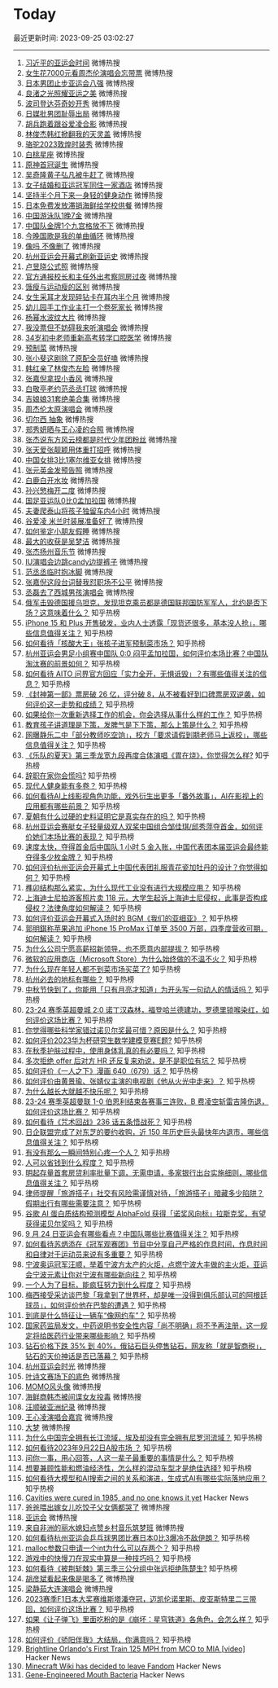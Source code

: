 # Today

最近更新时间: 2023-09-25 03:02:27

--- 
1. [习近平的亚运会时间](https://s.weibo.com/weibo?q=%23%E4%B9%A0%E8%BF%91%E5%B9%B3%E7%9A%84%E4%BA%9A%E8%BF%90%E4%BC%9A%E6%97%B6%E9%97%B4%23&Refer=top) 微博热搜
2. [女生花7000元看周杰伦演唱会忘带票](https://s.weibo.com/weibo?q=%23%E5%A5%B3%E7%94%9F%E8%8A%B17000%E5%85%83%E7%9C%8B%E5%91%A8%E6%9D%B0%E4%BC%A6%E6%BC%94%E5%94%B1%E4%BC%9A%E5%BF%98%E5%B8%A6%E7%A5%A8%23&Refer=top) 微博热搜
3. [日本男团止步亚运会八强](https://s.weibo.com/weibo?q=%23%E6%97%A5%E6%9C%AC%E7%94%B7%E5%9B%A2%E6%AD%A2%E6%AD%A5%E4%BA%9A%E8%BF%90%E4%BC%9A%E5%85%AB%E5%BC%BA%23&Refer=top) 微博热搜
4. [良渚之光照耀亚运之美](https://s.weibo.com/weibo?q=%23%E8%89%AF%E6%B8%9A%E4%B9%8B%E5%85%89%E7%85%A7%E8%80%80%E4%BA%9A%E8%BF%90%E4%B9%8B%E7%BE%8E%23&Refer=top) 微博热搜
5. [波司登达芬奇妙开秀](https://s.weibo.com/weibo?q=%23%E6%B3%A2%E5%8F%B8%E7%99%BB%E8%BE%BE%E8%8A%AC%E5%A5%87%E5%A6%99%E5%BC%80%E7%A7%80%23&Refer=top) 微博热搜
6. [日媒批男团耻辱出局](https://s.weibo.com/weibo?q=%23%E6%97%A5%E5%AA%92%E6%89%B9%E7%94%B7%E5%9B%A2%E8%80%BB%E8%BE%B1%E5%87%BA%E5%B1%80%23&Refer=top) 微博热搜
7. [胡兵跑着跟谷爱凌合影](https://s.weibo.com/weibo?q=%23%E8%83%A1%E5%85%B5%E8%B7%91%E7%9D%80%E8%B7%9F%E8%B0%B7%E7%88%B1%E5%87%8C%E5%90%88%E5%BD%B1%23&Refer=top) 微博热搜
8. [林俊杰韩红掀翻我的天灵盖](https://s.weibo.com/weibo?q=%23%E6%9E%97%E4%BF%8A%E6%9D%B0%E9%9F%A9%E7%BA%A2%E6%8E%80%E7%BF%BB%E6%88%91%E7%9A%84%E5%A4%A9%E7%81%B5%E7%9B%96%23&Refer=top) 微博热搜
9. [骆驼2023敦煌时装秀](https://s.weibo.com/weibo?q=%23%E9%AA%86%E9%A9%BC2023%E6%95%A6%E7%85%8C%E6%97%B6%E8%A3%85%E7%A7%80%23&Refer=top) 微博热搜
10. [白桃星座](https://s.weibo.com/weibo?q=%23%E7%99%BD%E6%A1%83%E6%98%9F%E5%BA%A7%23&Refer=top) 微博热搜
11. [原神首冠诞生](https://s.weibo.com/weibo?q=%23%E5%8E%9F%E7%A5%9E%E9%A6%96%E5%86%A0%E8%AF%9E%E7%94%9F%23&Refer=top) 微博热搜
12. [吴奇隆黄子弘凡被牛赶了](https://s.weibo.com/weibo?q=%23%E5%90%B4%E5%A5%87%E9%9A%86%E9%BB%84%E5%AD%90%E5%BC%98%E5%87%A1%E8%A2%AB%E7%89%9B%E8%B5%B6%E4%BA%86%23&Refer=top) 微博热搜
13. [女子结婚和亚运冠军同住一家酒店](https://s.weibo.com/weibo?q=%23%E5%A5%B3%E5%AD%90%E7%BB%93%E5%A9%9A%E5%92%8C%E4%BA%9A%E8%BF%90%E5%86%A0%E5%86%9B%E5%90%8C%E4%BD%8F%E4%B8%80%E5%AE%B6%E9%85%92%E5%BA%97%23&Refer=top) 微博热搜
14. [坚持半个月下来一身轻的健身动作](https://s.weibo.com/weibo?q=%23%E5%9D%9A%E6%8C%81%E5%8D%8A%E4%B8%AA%E6%9C%88%E4%B8%8B%E6%9D%A5%E4%B8%80%E8%BA%AB%E8%BD%BB%E7%9A%84%E5%81%A5%E8%BA%AB%E5%8A%A8%E4%BD%9C%23&Refer=top) 微博热搜
15. [日本免费发放滞销海鲜给学校供餐](https://s.weibo.com/weibo?q=%23%E6%97%A5%E6%9C%AC%E5%85%8D%E8%B4%B9%E5%8F%91%E6%94%BE%E6%BB%9E%E9%94%80%E6%B5%B7%E9%B2%9C%E7%BB%99%E5%AD%A6%E6%A0%A1%E4%BE%9B%E9%A4%90%23&Refer=top) 微博热搜
16. [中国游泳队1晚7金](https://s.weibo.com/weibo?q=%23%E4%B8%AD%E5%9B%BD%E6%B8%B8%E6%B3%B3%E9%98%9F1%E6%99%9A7%E9%87%91%23&Refer=top) 微博热搜
17. [中国队金牌1个九宫格放不下](https://s.weibo.com/weibo?q=%23%E4%B8%AD%E5%9B%BD%E9%98%9F%E9%87%91%E7%89%8C1%E4%B8%AA%E4%B9%9D%E5%AE%AB%E6%A0%BC%E6%94%BE%E4%B8%8D%E4%B8%8B%23&Refer=top) 微博热搜
18. [今晚国歌是我的单曲循环](https://s.weibo.com/weibo?q=%23%E4%BB%8A%E6%99%9A%E5%9B%BD%E6%AD%8C%E6%98%AF%E6%88%91%E7%9A%84%E5%8D%95%E6%9B%B2%E5%BE%AA%E7%8E%AF%23&Refer=top) 微博热搜
19. [像吗 不像删了](https://s.weibo.com/weibo?q=%23%E5%83%8F%E5%90%97+%E4%B8%8D%E5%83%8F%E5%88%A0%E4%BA%86%23&Refer=top) 微博热搜
20. [杭州亚运会开幕式刷新亚运史](https://s.weibo.com/weibo?q=%23%E6%9D%AD%E5%B7%9E%E4%BA%9A%E8%BF%90%E4%BC%9A%E5%BC%80%E5%B9%95%E5%BC%8F%E5%88%B7%E6%96%B0%E4%BA%9A%E8%BF%90%E5%8F%B2%23&Refer=top) 微博热搜
21. [卢昱晓公式照](https://s.weibo.com/weibo?q=%23%E5%8D%A2%E6%98%B1%E6%99%93%E5%85%AC%E5%BC%8F%E7%85%A7%23&Refer=top) 微博热搜
22. [官方通报校长和主任外出考察同房过夜](https://s.weibo.com/weibo?q=%23%E5%AE%98%E6%96%B9%E9%80%9A%E6%8A%A5%E6%A0%A1%E9%95%BF%E5%92%8C%E4%B8%BB%E4%BB%BB%E5%A4%96%E5%87%BA%E8%80%83%E5%AF%9F%E5%90%8C%E6%88%BF%E8%BF%87%E5%A4%9C%23&Refer=top) 微博热搜
23. [饿瘦与运动瘦的区别](https://s.weibo.com/weibo?q=%23%E9%A5%BF%E7%98%A6%E4%B8%8E%E8%BF%90%E5%8A%A8%E7%98%A6%E7%9A%84%E5%8C%BA%E5%88%AB%23&Refer=top) 微博热搜
24. [女生采耳才发现碎钻卡在耳内半个月](https://s.weibo.com/weibo?q=%23%E5%A5%B3%E7%94%9F%E9%87%87%E8%80%B3%E6%89%8D%E5%8F%91%E7%8E%B0%E7%A2%8E%E9%92%BB%E5%8D%A1%E5%9C%A8%E8%80%B3%E5%86%85%E5%8D%8A%E4%B8%AA%E6%9C%88%23&Refer=top) 微博热搜
25. [幼儿园手工作业主打一个卷死家长](https://s.weibo.com/weibo?q=%23%E5%B9%BC%E5%84%BF%E5%9B%AD%E6%89%8B%E5%B7%A5%E4%BD%9C%E4%B8%9A%E4%B8%BB%E6%89%93%E4%B8%80%E4%B8%AA%E5%8D%B7%E6%AD%BB%E5%AE%B6%E9%95%BF%23&Refer=top) 微博热搜
26. [杨幂水波纹大片](https://s.weibo.com/weibo?q=%23%E6%9D%A8%E5%B9%82%E6%B0%B4%E6%B3%A2%E7%BA%B9%E5%A4%A7%E7%89%87%23&Refer=top) 微博热搜
27. [我没票但不妨碍我来听演唱会](https://s.weibo.com/weibo?q=%23%E6%88%91%E6%B2%A1%E7%A5%A8%E4%BD%86%E4%B8%8D%E5%A6%A8%E7%A2%8D%E6%88%91%E6%9D%A5%E5%90%AC%E6%BC%94%E5%94%B1%E4%BC%9A%23&Refer=top) 微博热搜
28. [34岁初中老师重新高考转学口腔医学](https://s.weibo.com/weibo?q=%2334%E5%B2%81%E5%88%9D%E4%B8%AD%E8%80%81%E5%B8%88%E9%87%8D%E6%96%B0%E9%AB%98%E8%80%83%E8%BD%AC%E5%AD%A6%E5%8F%A3%E8%85%94%E5%8C%BB%E5%AD%A6%23&Refer=top) 微博热搜
29. [预制菜](https://s.weibo.com/weibo?q=%23%E9%A2%84%E5%88%B6%E8%8F%9C%23&Refer=top) 微博热搜
30. [张小斐这剧除了原配全员好嗑](https://s.weibo.com/weibo?q=%23%E5%BC%A0%E5%B0%8F%E6%96%90%E8%BF%99%E5%89%A7%E9%99%A4%E4%BA%86%E5%8E%9F%E9%85%8D%E5%85%A8%E5%91%98%E5%A5%BD%E5%97%91%23&Refer=top) 微博热搜
31. [韩红亲了林俊杰左脸](https://s.weibo.com/weibo?q=%23%E9%9F%A9%E7%BA%A2%E4%BA%B2%E4%BA%86%E6%9E%97%E4%BF%8A%E6%9D%B0%E5%B7%A6%E8%84%B8%23&Refer=top) 微博热搜
32. [张嘉倪拿捏小香风](https://s.weibo.com/weibo?q=%23%E5%BC%A0%E5%98%89%E5%80%AA%E6%8B%BF%E6%8D%8F%E5%B0%8F%E9%A6%99%E9%A3%8E%23&Refer=top) 微博热搜
33. [白敬亭老约范丞丞打球](https://s.weibo.com/weibo?q=%23%E7%99%BD%E6%95%AC%E4%BA%AD%E8%80%81%E7%BA%A6%E8%8C%83%E4%B8%9E%E4%B8%9E%E6%89%93%E7%90%83%23&Refer=top) 微博热搜
34. [吉娘娘31套绝美合集](https://s.weibo.com/weibo?q=%23%E5%90%89%E5%A8%98%E5%A8%9831%E5%A5%97%E7%BB%9D%E7%BE%8E%E5%90%88%E9%9B%86%23&Refer=top) 微博热搜
35. [周杰伦太原演唱会](https://s.weibo.com/weibo?q=%23%E5%91%A8%E6%9D%B0%E4%BC%A6%E5%A4%AA%E5%8E%9F%E6%BC%94%E5%94%B1%E4%BC%9A%23&Refer=top) 微博热搜
36. [切尔西 抽象](https://s.weibo.com/weibo?q=%23%E5%88%87%E5%B0%94%E8%A5%BF+%E6%8A%BD%E8%B1%A1%23&Refer=top) 微博热搜
37. [郑秀妍晒与王心凌的合照](https://s.weibo.com/weibo?q=%23%E9%83%91%E7%A7%80%E5%A6%8D%E6%99%92%E4%B8%8E%E7%8E%8B%E5%BF%83%E5%87%8C%E7%9A%84%E5%90%88%E7%85%A7%23&Refer=top) 微博热搜
38. [张杰说东方风云榜都是时代少年团粉丝](https://s.weibo.com/weibo?q=%23%E5%BC%A0%E6%9D%B0%E8%AF%B4%E4%B8%9C%E6%96%B9%E9%A3%8E%E4%BA%91%E6%A6%9C%E9%83%BD%E6%98%AF%E6%97%B6%E4%BB%A3%E5%B0%91%E5%B9%B4%E5%9B%A2%E7%B2%89%E4%B8%9D%23&Refer=top) 微博热搜
39. [张天爱张靓颖用体重打招呼](https://s.weibo.com/weibo?q=%23%E5%BC%A0%E5%A4%A9%E7%88%B1%E5%BC%A0%E9%9D%93%E9%A2%96%E7%94%A8%E4%BD%93%E9%87%8D%E6%89%93%E6%8B%9B%E5%91%BC%23&Refer=top) 微博热搜
40. [中国女排3比1塞尔维亚女排](https://s.weibo.com/weibo?q=%23%E4%B8%AD%E5%9B%BD%E5%A5%B3%E6%8E%923%E6%AF%941%E5%A1%9E%E5%B0%94%E7%BB%B4%E4%BA%9A%E5%A5%B3%E6%8E%92%23&Refer=top) 微博热搜
41. [张元英金发预告照](https://s.weibo.com/weibo?q=%23%E5%BC%A0%E5%85%83%E8%8B%B1%E9%87%91%E5%8F%91%E9%A2%84%E5%91%8A%E7%85%A7%23&Refer=top) 微博热搜
42. [白鹿白开水妆](https://s.weibo.com/weibo?q=%23%E7%99%BD%E9%B9%BF%E7%99%BD%E5%BC%80%E6%B0%B4%E5%A6%86%23&Refer=top) 微博热搜
43. [孙兴慜梅开二度](https://s.weibo.com/weibo?q=%23%E5%AD%99%E5%85%B4%E6%85%9C%E6%A2%85%E5%BC%80%E4%BA%8C%E5%BA%A6%23&Refer=top) 微博热搜
44. [国足亚运队0比0孟加拉国](https://s.weibo.com/weibo?q=%23%E5%9B%BD%E8%B6%B3%E4%BA%9A%E8%BF%90%E9%98%9F0%E6%AF%940%E5%AD%9F%E5%8A%A0%E6%8B%89%E5%9B%BD%23&Refer=top) 微博热搜
45. [夫妻爬泰山将孩子独留车内4小时](https://s.weibo.com/weibo?q=%23%E5%A4%AB%E5%A6%BB%E7%88%AC%E6%B3%B0%E5%B1%B1%E5%B0%86%E5%AD%A9%E5%AD%90%E7%8B%AC%E7%95%99%E8%BD%A6%E5%86%854%E5%B0%8F%E6%97%B6%23&Refer=top) 微博热搜
46. [谷爱凌 米兰时装展准备好了](https://s.weibo.com/weibo?q=%23%E8%B0%B7%E7%88%B1%E5%87%8C+%E7%B1%B3%E5%85%B0%E6%97%B6%E8%A3%85%E5%B1%95%E5%87%86%E5%A4%87%E5%A5%BD%E4%BA%86%23&Refer=top) 微博热搜
47. [如何鉴定小朋友假睡](https://s.weibo.com/weibo?q=%23%E5%A6%82%E4%BD%95%E9%89%B4%E5%AE%9A%E5%B0%8F%E6%9C%8B%E5%8F%8B%E5%81%87%E7%9D%A1%23&Refer=top) 微博热搜
48. [最大的收获是吴梦洁](https://s.weibo.com/weibo?q=%23%E6%9C%80%E5%A4%A7%E7%9A%84%E6%94%B6%E8%8E%B7%E6%98%AF%E5%90%B4%E6%A2%A6%E6%B4%81%23&Refer=top) 微博热搜
49. [张杰扬州音乐节](https://s.weibo.com/weibo?q=%23%E5%BC%A0%E6%9D%B0%E6%89%AC%E5%B7%9E%E9%9F%B3%E4%B9%90%E8%8A%82%23&Refer=top) 微博热搜
50. [IU演唱会边跳candy边提裤子](https://s.weibo.com/weibo?q=%23IU%E6%BC%94%E5%94%B1%E4%BC%9A%E8%BE%B9%E8%B7%B3candy%E8%BE%B9%E6%8F%90%E8%A3%A4%E5%AD%90%23&Refer=top) 微博热搜
51. [范丞丞临时抱冰脚](https://s.weibo.com/weibo?q=%23%E8%8C%83%E4%B8%9E%E4%B8%9E%E4%B8%B4%E6%97%B6%E6%8A%B1%E5%86%B0%E8%84%9A%23&Refer=top) 微博热搜
52. [张嘉倪这段台词替我怼职场不公平](https://s.weibo.com/weibo?q=%23%E5%BC%A0%E5%98%89%E5%80%AA%E8%BF%99%E6%AE%B5%E5%8F%B0%E8%AF%8D%E6%9B%BF%E6%88%91%E6%80%BC%E8%81%8C%E5%9C%BA%E4%B8%8D%E5%85%AC%E5%B9%B3%23&Refer=top) 微博热搜
53. [丞磊去了西城男孩演唱会](https://s.weibo.com/weibo?q=%23%E4%B8%9E%E7%A3%8A%E5%8E%BB%E4%BA%86%E8%A5%BF%E5%9F%8E%E7%94%B7%E5%AD%A9%E6%BC%94%E5%94%B1%E4%BC%9A%23&Refer=top) 微博热搜
54. [俄军击毁德国援乌坦克，发现坦克乘员都是德国联邦国防军军人，北约是否下场？这意味着什么？](https://www.zhihu.com/question/623558845) 知乎热榜
55. [iPhone 15 和 Plus 开售破发，业内人士透露「现货还很多，基本没人抢」，哪些信息值得关注？](https://www.zhihu.com/question/623569335) 知乎热榜
56. [如何看待「核酸大王」张核子进军预制菜市场？](https://www.zhihu.com/question/622366703) 知乎热榜
57. [杭州亚运会男足小组赛中国队 0:0 闷平孟加拉国，如何评价本场比赛？中国队淘汰赛的前景如何？](https://www.zhihu.com/question/623581256) 知乎热榜
58. [如何看待 AITO 问界官方回应「实力全开，无惧诋毁」？有哪些值得关注的信息？](https://www.zhihu.com/question/623282954) 知乎热榜
59. [《封神第一部》票房破 26 亿，评分破 8，从不被看好到口碑票房双逆袭，如何评价这一走势和成绩？](https://www.zhihu.com/question/622726761) 知乎热榜
60. [如果给你一次重新选择工作的机会，你会选择从事什么样的工作？](https://www.zhihu.com/question/622550006) 知乎热榜
61. [教育孩子讲道理是下策，发脾气是下下策，那么上策是什么？](https://www.zhihu.com/question/622878648) 知乎热榜
62. [网曝静乐二中「部分教师吃空饷」，校方「要求请假到期老师马上返校」，哪些信息值得关注？](https://www.zhihu.com/question/622574230) 知乎热榜
63. [《乐队的夏天》第三季龙宽九段再度合体演唱《胃在烧》，你觉得怎么样?](https://www.zhihu.com/question/623348626) 知乎热榜
64. [辞职在家你会慌吗?](https://www.zhihu.com/question/620537054) 知乎热榜
65. [现代人健身能有多卷？](https://www.zhihu.com/question/622758246) 知乎热榜
66. [如何看待AI上线影视角色功能，戏外衍生出更多「番外故事」，AI在影视上的应用都有哪些前景？](https://www.zhihu.com/question/623567240) 知乎热榜
67. [夏朝有什么过硬的史料证明它是真实存在的吗？](https://www.zhihu.com/question/31077636) 知乎热榜
68. [杭州亚运会赛艇女子轻量级双人双桨中国组合邹佳琪/邱秀萍夺首金，如何评价她们本场比赛的表现？](https://www.zhihu.com/question/623538467) 知乎热榜
69. [速度太快，夺得首金后中国队 1 小时 5 金入账，中国代表团本届亚运会最终能夺得多少枚金牌？](https://www.zhihu.com/question/623544915) 知乎热榜
70. [如何评价杭州亚运会开幕式上中国代表团礼服青花瓷加牡丹的设计？你觉得如何？](https://www.zhihu.com/question/623470399) 知乎热榜
71. [榫卯结构那么紧实，为什么现代工业没有进行大规模应用？](https://www.zhihu.com/question/271098355) 知乎热榜
72. [上海迪士尼拍游客照片卖 118 元，大学生起诉上海迪士尼侵权，此事是否构成侵权？法律角度如何解读？](https://www.zhihu.com/question/623469561) 知乎热榜
73. [如何评价亚运会开幕式入场时的 BGM《我们的亚细亚》？](https://www.zhihu.com/question/623471201) 知乎热榜
74. [郭明錤称苹果追加 iPhone 15 ProMax 订单至 3500 万部，四季度营收可期，如何解读？](https://www.zhihu.com/question/623461400) 知乎热榜
75. [为什么公司宁愿高薪招新领导，也不愿意内部提拔？](https://www.zhihu.com/question/622566930) 知乎热榜
76. [微软的应用商店（Microsoft Store）为什么始终做的不温不火？](https://www.zhihu.com/question/572483329) 知乎热榜
77. [为什么现在年轻人都不到菜市场买菜了?](https://www.zhihu.com/question/615918682) 知乎热榜
78. [杭州必去的地标有哪些？](https://www.zhihu.com/question/622234235) 知乎热榜
79. [中秋节快到了，你能用「只有月亮才知道」为开头写一句动人的情话吗？](https://www.zhihu.com/question/621948959) 知乎热榜
80. [23-24 赛季英超曼城 2:0 诺丁汉森林，福登哈兰德建功，罗德里锁喉染红，如何评价这场比赛？](https://www.zhihu.com/question/623474763) 知乎热榜
81. [你觉得哪些科学家错过诺贝尔奖最可惜？原因是什么？](https://www.zhihu.com/question/622723518) 知乎热榜
82. [如何评价2023华为杯研究生数学建模竞赛E题?](https://www.zhihu.com/question/623221220) 知乎热榜
83. [在秋季护肤过程中，使用身体乳真的有必要吗？](https://www.zhihu.com/question/621515331) 知乎热榜
84. [多次拒绝 offer 后对方 HR 还反复来劝说，是不是职位有坑？](https://www.zhihu.com/question/622558837) 知乎热榜
85. [如何评价《一人之下》漫画 640（679）话？](https://www.zhihu.com/question/623216167) 知乎热榜
86. [如何评价由黄景瑜、张婧仪主演的电视剧《他从火光中走来》？](https://www.zhihu.com/question/622602638) 知乎热榜
87. [为什么越长大就越不快乐呢？](https://www.zhihu.com/question/616246227) 知乎热榜
88. [23-24 赛季英超曼联 1-0 伯恩利结束各赛事三连败，B 费凌空斩雷吉隆伤退，如何评价这场比赛？](https://www.zhihu.com/question/623506828) 知乎热榜
89. [如何看待《咒术回战》236 话五条悟战死？](https://www.zhihu.com/question/622923545) 知乎热榜
90. [日企联盟完成了对东芝的要约收购，近 150 年历史巨头最快年内退市，哪些信息值得关注？](https://www.zhihu.com/question/623540948) 知乎热榜
91. [有没有那么一瞬间特别心疼一个人？](https://www.zhihu.com/question/435939168) 知乎热榜
92. [人可以省钱到什么程度？](https://www.zhihu.com/question/613042312) 知乎热榜
93. [明起存量首套房贷利率批量下调，无需申请，多家银行出台实施细则，哪些信息值得关注？](https://www.zhihu.com/question/623542037) 知乎热榜
94. [律师提醒「旅游搭子」社交有风险需谨慎对待，「旅游搭子」暗藏多少陷阱？假期出行有哪些需要注意？](https://www.zhihu.com/question/623264443) 知乎热榜
95. [谷歌 AI 蛋白质结构预测模型 AlphaFold 获得「诺奖风向标」拉斯克奖，有望获得诺贝尔奖吗？](https://www.zhihu.com/question/623254961) 知乎热榜
96. [9 月 24 日亚运会有哪些看点？中国队哪些比赛值得关注？](https://www.zhihu.com/question/623537604) 知乎热榜
97. [如何看待苏炳添在《冠军观赛团》节目中分享自己严格的作息时间，作息时间和自律对于运动员来说有多重要？](https://www.zhihu.com/question/623501024) 知乎热榜
98. [宁波奥运冠军汪顺，举着宁波方太产的火炬，点燃宁波大丰做的主火炬，亚运会宁波元素让你对宁波有哪些新向往？](https://www.zhihu.com/question/623549642) 知乎热榜
99. [一个人为了目标，能疯狂努力到什么程度？](https://www.zhihu.com/question/35306101) 知乎热榜
100. [梅西接受采访谈巴黎「我拿到了世界杯，却是唯一没得到俱乐部认可的阿根廷球员」，如何评价他在巴黎的遭遇？](https://www.zhihu.com/question/623204278) 知乎热榜
101. [到底是什么特征让一辆车“像网约车”？](https://www.zhihu.com/question/622746088) 知乎热榜
102. [国家药监局发文，中药说明书安全性内容「尚不明确」将不予再注册，这一规定将给医药行业带来哪些影响？](https://www.zhihu.com/question/623426010) 知乎热榜
103. [钻石价格下跌 35% 到 40%，俄钻石巨头停售钻石，网友称「就是智商税」，钻石的天价神话是否已落幕？](https://www.zhihu.com/question/623113066) 知乎热榜
104. [杭州亚运会时光](https://s.weibo.com/weibo?q=%23%E6%9D%AD%E5%B7%9E%E4%BA%9A%E8%BF%90%E4%BC%9A%E6%97%B6%E5%85%89%23&Refer=top) 微博热搜
105. [叶诗文赛场下的底色](https://s.weibo.com/weibo?q=%23%E5%8F%B6%E8%AF%97%E6%96%87%E8%B5%9B%E5%9C%BA%E4%B8%8B%E7%9A%84%E5%BA%95%E8%89%B2%23&Refer=top) 微博热搜
106. [MOMO风头像](https://s.weibo.com/weibo?q=%23MOMO%E9%A3%8E%E5%A4%B4%E5%83%8F%23&Refer=top) 微博热搜
107. [海鲜商韩杰被间谍女友投毒](https://s.weibo.com/weibo?q=%23%E6%B5%B7%E9%B2%9C%E5%95%86%E9%9F%A9%E6%9D%B0%E8%A2%AB%E9%97%B4%E8%B0%8D%E5%A5%B3%E5%8F%8B%E6%8A%95%E6%AF%92%23&Refer=top) 微博热搜
108. [汪顺破亚洲纪录](https://s.weibo.com/weibo?q=%23%E6%B1%AA%E9%A1%BA%E7%A0%B4%E4%BA%9A%E6%B4%B2%E7%BA%AA%E5%BD%95%23&Refer=top) 微博热搜
109. [王心凌演唱会嘉宾](https://s.weibo.com/weibo?q=%23%E7%8E%8B%E5%BF%83%E5%87%8C%E6%BC%94%E5%94%B1%E4%BC%9A%E5%98%89%E5%AE%BE%23&Refer=top) 微博热搜
110. [大梦](https://s.weibo.com/weibo?q=%23%E5%A4%A7%E6%A2%A6%23&Refer=top) 微博热搜
111. [为什么中国完全拥有长江流域，埃及却没有完全拥有尼罗河流域？](https://www.zhihu.com/question/622715700) 知乎热榜
112. [如何看待2023年9月22日A股市场 ？](https://www.zhihu.com/question/623249739) 知乎热榜
113. [问你一事，用心回答，人这一辈子最重要的事情是什么？](https://www.zhihu.com/question/622686120) 知乎热榜
114. [想要兼顾性能和燃油经济性，怎么样的混动车型才是绝佳选择?](https://www.zhihu.com/question/623547614) 知乎热榜
115. [如何看待大模型和AI搜索之间的关系和演进，生成式AI有哪些实际落地应用？](https://www.zhihu.com/question/623104831) 知乎热榜
116. [Cavities were cured in 1985, and no one knows it yet](https://www.lanternbioworks.com) Hacker News
117. [爸爸喂出嫁女儿吃饺子父女俩都哭了](https://s.weibo.com/weibo?q=%23%E7%88%B8%E7%88%B8%E5%96%82%E5%87%BA%E5%AB%81%E5%A5%B3%E5%84%BF%E5%90%83%E9%A5%BA%E5%AD%90%E7%88%B6%E5%A5%B3%E4%BF%A9%E9%83%BD%E5%93%AD%E4%BA%86%23&Refer=top) 微博热搜
118. [亚运会](https://s.weibo.com/weibo?q=%23%E4%BA%9A%E8%BF%90%E4%BC%9A%23&Refer=top) 微博热搜
119. [来自非洲的丽水媳妇点赞乡村音乐筑梦班](https://s.weibo.com/weibo?q=%23%E6%9D%A5%E8%87%AA%E9%9D%9E%E6%B4%B2%E7%9A%84%E4%B8%BD%E6%B0%B4%E5%AA%B3%E5%A6%87%E7%82%B9%E8%B5%9E%E4%B9%A1%E6%9D%91%E9%9F%B3%E4%B9%90%E7%AD%91%E6%A2%A6%E7%8F%AD%23&Refer=top) 微博热搜
120. [如何看待杭州亚运会乒乓球男团比赛日本0比3爆冷不敌伊朗？](https://www.zhihu.com/question/623603975) 知乎热榜
121. [malloc参数只申请一个int为什么可以存两个？](https://www.zhihu.com/question/620362723) 知乎热榜
122. [游戏中的快慢刀在现实中算是一种技巧吗？](https://www.zhihu.com/question/623245752) 知乎热榜
123. [如何看待《披荆斩棘》第三季三公分组中张远拒绝陈楚生?](https://www.zhihu.com/question/623388637) 知乎热榜
124. [胡彦斌看起来像是喝多了](https://s.weibo.com/weibo?q=%23%E8%83%A1%E5%BD%A6%E6%96%8C%E7%9C%8B%E8%B5%B7%E6%9D%A5%E5%83%8F%E6%98%AF%E5%96%9D%E5%A4%9A%E4%BA%86%23&Refer=top) 微博热搜
125. [梁静茹大连演唱会](https://s.weibo.com/weibo?q=%23%E6%A2%81%E9%9D%99%E8%8C%B9%E5%A4%A7%E8%BF%9E%E6%BC%94%E5%94%B1%E4%BC%9A%23&Refer=top) 微博热搜
126. [2023赛季F1日本大奖赛维斯塔潘夺冠，迈凯伦诺里斯、皮亚斯特里二三带回，如何评价这场比赛？](https://www.zhihu.com/question/623551027) 知乎热榜
127. [如果《让子弹飞》里面吃粉的是《崩坏：星穹铁道》各角色，会怎么样？](https://www.zhihu.com/question/622683592) 知乎热榜
128. [如何评价《骄阳伴我》大结局，你满意吗？](https://www.zhihu.com/question/622471284) 知乎热榜
129. [Brightline Orlando's First Train 125 MPH from MCO to MIA [video]](https://www.youtube.com/watch?v=Yu18ZqWgQM4) Hacker News
130. [Minecraft Wiki has decided to leave Fandom](https://twitter.com/MinecraftWikiEN/status/1706004078206103965) Hacker News
131. [Gene-Engineered Mouth Bacteria](https://www.lanternbioworks.com) Hacker News
